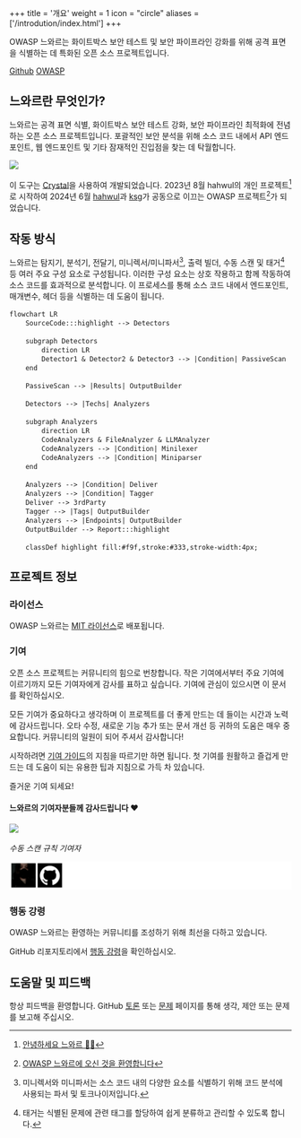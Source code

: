 +++
title = '개요'
weight = 1
icon = "circle"
aliases = ['/introdution/index.html']
+++

OWASP 느와르는 화이트박스 보안 테스트 및 보안 파이프라인 강화를 위해 공격 표면을 식별하는 데 특화된 오픈 소스 프로젝트입니다.

[Github](https://github.com/owasp-noir/noir)
[OWASP](https://owasp.org/www-project-noir)

## 느와르란 무엇인가?

느와르는 공격 표면 식별, 화이트박스 보안 테스트 강화, 보안 파이프라인 최적화에 전념하는 오픈 소스 프로젝트입니다. 포괄적인 보안 분석을 위해 소스 코드 내에서 API 엔드포인트, 웹 엔드포인트 및 기타 잠재적인 진입점을 찾는 데 탁월합니다.

![](images/noir-usage.jpg)

이 도구는 [Crystal](https://crystal-lang.org)을 사용하여 개발되었습니다. 2023년 8월 hahwul의 개인 프로젝트[^1]로 시작하여 2024년 6월 [hahwul](https://github.com/hahwul)과 [ksg](https://github.com/ksg97031)가 공동으로 이끄는 OWASP 프로젝트[^2]가 되었습니다.

[^1]: [안녕하세요 느와르 👋🏼](https://www.hahwul.com/2023/08/03/hello-noir/)
[^2]: [OWASP 느와르에 오신 것을 환영합니다](https://github.com/orgs/owasp-noir/discussions/336)

## 작동 방식

느와르는 탐지기, 분석기, 전달기, 미니렉서/미니파서[^3], 출력 빌더, 수동 스캔 및 태거[^4] 등 여러 주요 구성 요소로 구성됩니다. 이러한 구성 요소는 상호 작용하고 함께 작동하여 소스 코드를 효과적으로 분석합니다. 이 프로세스를 통해 소스 코드 내에서 엔드포인트, 매개변수, 헤더 등을 식별하는 데 도움이 됩니다.

[^3]: 미니렉서와 미니파서는 소스 코드 내의 다양한 요소를 식별하기 위해 코드 분석에 사용되는 파서 및 토크나이저입니다.
[^4]: 태거는 식별된 문제에 관련 태그를 할당하여 쉽게 분류하고 관리할 수 있도록 합니다.

```mermaid
flowchart LR
    SourceCode:::highlight --> Detectors

    subgraph Detectors
        direction LR
        Detector1 & Detector2 & Detector3 --> |Condition| PassiveScan
    end

    PassiveScan --> |Results| OutputBuilder

    Detectors --> |Techs| Analyzers

    subgraph Analyzers
        direction LR
        CodeAnalyzers & FileAnalyzer & LLMAnalyzer
        CodeAnalyzers --> |Condition| Minilexer
        CodeAnalyzers --> |Condition| Miniparser
    end

    Analyzers --> |Condition| Deliver
    Analyzers --> |Condition| Tagger
    Deliver --> 3rdParty
    Tagger --> |Tags| OutputBuilder
    Analyzers --> |Endpoints| OutputBuilder
    OutputBuilder --> Report:::highlight

    classDef highlight fill:#f9f,stroke:#333,stroke-width:4px;
```

## 프로젝트 정보
### 라이선스
OWASP 느와르는 [MIT 라이선스](https://github.com/owasp-noir/noir/blob/main/LICENSE)로 배포됩니다.

### 기여

오픈 소스 프로젝트는 커뮤니티의 힘으로 번창합니다. 작은 기여에서부터 주요 기여에 이르기까지 모든 기여자에게 감사를 표하고 싶습니다. 기여에 관심이 있으시면 이 문서를 확인하십시오.

모든 기여가 중요하다고 생각하며 이 프로젝트를 더 좋게 만드는 데 들이는 시간과 노력에 감사드립니다. 오타 수정, 새로운 기능 추가 또는 문서 개선 등 귀하의 도움은 매우 중요합니다. 커뮤니티의 일원이 되어 주셔서 감사합니다!

시작하려면 [기여 가이드](https://github.com/owasp-noir/noir/blob/main/CONTRIBUTING.md)의 지침을 따르기만 하면 됩니다. 첫 기여를 원활하고 즐겁게 만드는 데 도움이 되는 유용한 팁과 지침으로 가득 차 있습니다.

즐거운 기여 되세요!

#### 느와르의 기여자분들께 감사드립니다 ♥️

![](https://raw.githubusercontent.com/owasp-noir/noir/refs/heads/main/CONTRIBUTORS.svg)

*수동 스캔 규칙 기여자*

[![](https://raw.githubusercontent.com/owasp-noir/noir-passive-rules/refs/heads/main/CONTRIBUTORS.svg)](https://github.com/owasp-noir/noir-passive-rules/graphs/contributors)

### 행동 강령
OWASP 느와르는 환영하는 커뮤니티를 조성하기 위해 최선을 다하고 있습니다.

GitHub 리포지토리에서 [행동 강령](https://github.com/owasp-noir/noir/blob/main/CODE_OF_CONDUCT.md)을 확인하십시오.

## 도움말 및 피드백

항상 피드백을 환영합니다. GitHub [토론](https://github.com/orgs/owasp-noir/discussions) 또는 [문제](https://github.com/owasp-noir/noir/issues) 페이지를 통해 생각, 제안 또는 문제를 보고해 주십시오.
